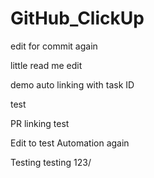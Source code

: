 # GitHub_ClickUp

edit for commit again

little read me edit

demo auto linking with task ID

test

PR linking test

Edit to test Automation again 

Testing testing 123/